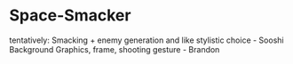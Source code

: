 # Space-Smacker

tentatively:
Smacking + enemy generation and like stylistic choice - Sooshi
Background Graphics, frame, shooting gesture - Brandon 
